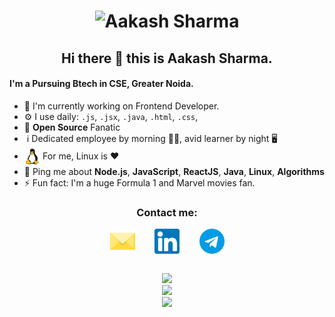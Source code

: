 <h1 align="center">
  <img src="https://raw.githubusercontent.com/aakashsharma7/aakashsharma7/master/name.svg" alt="Aakash Sharma" />
</h1>
<div align="center">
  <p>
    
   ## Hi there 👋 this is Aakash Sharma.
   
  </p>
</div>

#### I'm a Pursuing Btech in CSE, Greater Noida.

- 🏢 I'm currently working on Frontend Developer.
- ⚙️ I use daily: `.js`, `.jsx`, `.java`, `.html`, `.css`,
- 🌱 **Open Source** Fanatic
- &nbsp;ℹ︎ Dedicated employee by morning 🙇🏻‍, avid learner by night 🖥
- [<img src="https://raw.githubusercontent.com/devcula/devcula/master/socials/linux.svg" height="30em" align="center" alt="Linux Logo" title="Linux Logo"/>](https://www.linux.org/) For me, Linux is ❤️
- 💬 Ping me about **Node.js**, **JavaScript**, **ReactJS**, **Java**, **Linux**, **Algorithms**
- ⚡️ Fun fact: I'm a huge Formula 1 and Marvel movies fan.

<div align="center">
  <p>
    
   ### Contact me:
    
  </p>
  <a href="manicpsycho1@outlook.com" target="blank"><img align="center" src="https://raw.githubusercontent.com/devcula/devcula/master/socials/email.svg" alt="Email" height="40" width="40" /></a>&nbsp; &nbsp; &nbsp; &nbsp;
  <a href="https://www.linkedin.com/in/aakash-sharma%F0%9F%9A%80-2216b8205/" target="blank"><img align="center" src="https://raw.githubusercontent.com/devcula/devcula/master/socials/linkedin.svg" alt="Linkedin" height="40" width="40" /></a>&nbsp; &nbsp; &nbsp; &nbsp;
  <a href="https://t.me/SKY:)" target="blank"><img align="center" src="https://raw.githubusercontent.com/devcula/devcula/master/socials/telegram.svg" alt="Telegram" height="40" width="40" /></a>
  <br/><br/>

![](https://github-readme-stats.vercel.app/api?username=aakashsharma7&theme=dark&hide_border=false&include_all_commits=false&count_private=false)<br/>
![](https://github-readme-streak-stats.herokuapp.com/?user=aakashsharma7&theme=dark&hide_border=false)<br/>
![](https://github-readme-stats.vercel.app/api/top-langs/?username=aakashsharma7&theme=dark&hide_border=false&include_all_commits=false&count_private=false&layout=compact)

